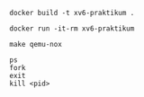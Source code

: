 ```
docker build -t xv6-praktikum .
```
```
docker run -it-rm xv6-praktikum
```
```
make qemu-nox
```
```
ps
fork
exit
kill <pid>
```

